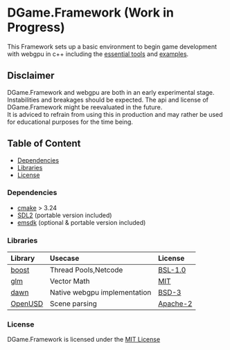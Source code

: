 # DGame.Framework (Work in Progress)
This Framework sets up a basic environment to begin game development with webgpu in c++ including the [essential tools](#libraries) and [examples](Examples).

## Disclaimer
DGame.Framework and webgpu are both in an early experimental stage.  
Instabilities and breakages should be expected.
The api and license of DGame.Framework might be reevaluated in the future.  
It is adviced to refrain from using this in production and may rather be used for educational purposes for the time being.

## Table of Content
+ [Dependencies](#dependencies)
+ [Libraries](#libraries)
+ [License](#license)

### Dependencies
+ [cmake](https://cmake.org/) > 3.24
+ [SDL2](https://www.libsdl.org/) (portable version included)
+ [emsdk](https://github.com/emscripten-core/emsdk) (optional & portable version included)

### Libraries
Library|Usecase|License
:--- | :--- | :---
[boost](https://www.boost.org/)|Thread Pools,Netcode|[BSL-1.0](https://www.boost.org/users/license.html)
[glm](https://github.com/g-truc/glm)|Vector Math|[MIT](https://github.com/g-truc/glm/blob/master/copying.txt)
[dawn](https://dawn.googlesource.com/)|Native webgpu implementation|[BSD-3](https://dawn.googlesource.com/dawn/+/HEAD/LICENSE)
[OpenUSD](https://github.com/PixarAnimationStudios/OpenUSD)|Scene parsing|[Apache-2](https://github.com/PixarAnimationStudios/OpenUSD/blob/release/LICENSE.txt)

### License
DGame.Framework is licensed under the [MIT License](LICENSE)
